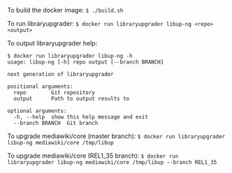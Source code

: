 To build the docker image:
`$ ./build.sh`

To run libraryupgrader:
`$ docker run libraryupgrader libup-ng <repo> <output>`

To output libraryupgrader help:
```
$ docker run libraryupgrader libup-ng -h
usage: libup-ng [-h] repo output [--branch BRANCH]

next generation of libraryupgrader

positional arguments:
  repo        Git repository
  output      Path to output results to

optional arguments:
  -h, --help  show this help message and exit
  --branch BRANCH  Git branch
```

To upgrade mediawiki/core (master branch):
`$ docker run libraryupgrader libup-ng mediawiki/core /tmp/libup`

To upgrade mediawiki/core (REL1_35 branch):
`$ docker run libraryupgrader libup-ng mediawiki/core /tmp/libup --branch REL1_35`
